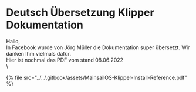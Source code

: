 # Deutsch Übersetzung Klipper Dokumentation

Hallo,\
In Facebook wurde von Jörg Müller die Dokumentation super übersetzt. Wir danken Ihm vielmals dafür.\
Hier ist nochmal das PDF vom stand 08.06.2022\
\


{% file src="../../.gitbook/assets/MainsailOS-Klipper-Install-Reference.pdf" %}
